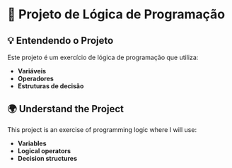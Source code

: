 # 🚀 Projeto de Lógica de Programação

## 💡 Entendendo o Projeto

Este projeto é um exercício de lógica de programação que utiliza:

- **Variáveis**
- **Operadores**
- **Estruturas de decisão**

## 🌍 Understand the Project

This project is an exercise of programming logic where I will use:

- **Variables**
- **Logical operators**
- **Decision structures**
